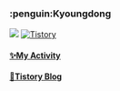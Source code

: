 <!--
**iamkyoungdong/iamkyoungdong** is a ✨ _special_ ✨ repository because its `README.md` (this file) appears on your GitHub profile.

introduction

Name

visiter's number

most used language

tistory link

my activity-> activity log

my project
-Link1
-Link2

study
-link1
-link2
.
.
.


-->

<H3>:penguin:Kyoungdong</H3>
<a href="https://github.com/iamkyoungdong"><img src="https://hits.seeyoufarm.com/api/count/incr/badge.svg?url=https%3A%2F%2Fgithub.com%2Fiamkyoungdong&count_bg=%23000000&title_bg=%23000000&icon=github.svg&icon_color=%23FFFFFF&title=hits&edge_flat=false"/></a>
<a> <a href = "https://iamkyoungdong.tistory.com/"> <img alt="Tistory" src ="https://img.shields.io/badge/Tistory-white.svg?&style=for-the-badge"/>
 
<H4>
<a href="https://github.com/iamkyoungdong/iamkyoungdong/blob/main/ActivityLog.md" target="_blank">✨My Activity</a>
  </H4>
<H4>
<a href="https://iamkyoungdong.tistory.com/" target="_blank">💫Tistory Blog</a>
  </H4>


